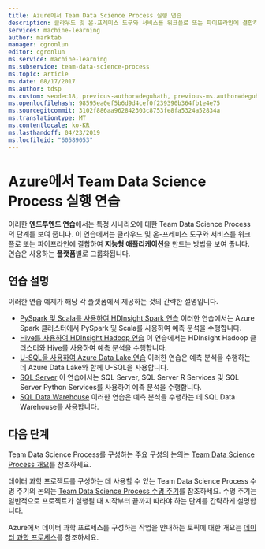 ```yaml
---
title: Azure에서 Team Data Science Process 실행 연습
description: 클라우드 및 온-프레미스 도구와 서비스를 워크플로 또는 파이프라인에 결합하여 지능형 애플리케이션을 만드는 방법입니다.
services: machine-learning
author: marktab
manager: cgronlun
editor: cgronlun
ms.service: machine-learning
ms.subservice: team-data-science-process
ms.topic: article
ms.date: 08/17/2017
ms.author: tdsp
ms.custom: seodec18, previous-author=deguhath, previous-ms.author=deguhath
ms.openlocfilehash: 98595ea0ef5b6d9d4cef0f239390b364fb1e4e75
ms.sourcegitcommit: 3102f886aa962842303c8753fe8fa5324a52834a
ms.translationtype: MT
ms.contentlocale: ko-KR
ms.lasthandoff: 04/23/2019
ms.locfileid: "60589053"
---
```

# <a name="walkthroughs-executing-the-team-data-science-process"></a>Azure에서 Team Data Science Process 실행 연습

이러한 **엔드투엔드 연습**에서는 특정 시나리오에 대한 Team Data Science Process의 단계를 보여 줍니다. 이 연습에서는 클라우드 및 온-프레미스 도구와 서비스를 워크플로 또는 파이프라인에 결합하여 **지능형 애플리케이션**을 만드는 방법을 보여 줍니다. 연습은 사용하는 **플랫폼**별로 그룹화됩니다.


## <a name="walkthrough-descriptions"></a>연습 설명

이러한 연습 예제가 해당 각 플랫폼에서 제공하는 것의 간략한 설명입니다.


- [PySpark 및 Scala를 사용하여 HDInsight Spark 연습](walkthroughs-spark.md) 이러한 연습에서는 Azure Spark 클러스터에서 PySpark 및 Scala를 사용하여 예측 분석을 수행합니다.
- [Hive를 사용하여 HDInsight Hadoop 연습](walkthroughs-hdinsight-hadoop.md) 이 연습에서는 HDInsight Hadoop 클러스터와 Hive를 사용하여 예측 분석을 수행합니다.
- [U-SQL을 사용하여 Azure Data Lake 연습](walkthroughs-azure-data-lake.md) 이러한 연습은 예측 분석을 수행하는 데 Azure Data Lake와 함께 U-SQL을 사용합니다.
- [SQL Server](walkthroughs-sql-server.md) 이 연습에서는 SQL Server, SQL Server R Services 및 SQL Server Python Services를 사용하여 예측 분석을 수행합니다.
- [SQL Data Warehouse](walkthroughs-sql-data-warehouse.md) 이러한 연습은 예측 분석을 수행하는 데 SQL Data Warehouse를 사용합니다. 



## <a name="next-steps"></a>다음 단계

Team Data Science Process를 구성하는 주요 구성의 논의는 [Team Data Science Process 개요](overview.md)를 참조하세요.

데이터 과학 프로젝트를 구성하는 데 사용할 수 있는 Team Data Science Process 수명 주기의 논의는 [Team Data Science Process 수명 주기](lifecycle.md)를 참조하세요. 수명 주기는 일반적으로 프로젝트가 실행될 때 시작부터 끝까지 따라야 하는 단계를 간략하게 설명합니다. 

Azure에서 데이터 과학 프로세스를 구성하는 작업을 안내하는 토픽에 대한 개요는 [데이터 과학 프로세스](https://docs.microsoft.com/azure/machine-learning/team-data-science-process/)를 참조하세요. 

